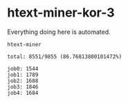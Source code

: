 # htext-miner-kor-3

Everything doing here is automated.

```
htext-miner

total: 8551/9855 (86.76813800101472%)

job0: 1544
job1: 1789
job2: 1688
job3: 1846
job4: 1684
```